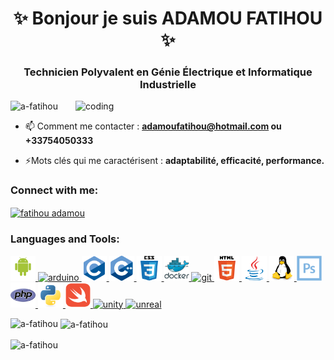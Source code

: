 
<h1 align="center">✨ Bonjour je suis ADAMOU FATIHOU ✨</h1>
<h3 align="center">Technicien Polyvalent en Génie Électrique et Informatique Industrielle</h3>

<img align="right" alt="coding" width="400" src="https://media4.giphy.com/media/qgQUggAC3Pfv687qPC/giphy.gif?cid=6c09b952c302yarnf93gcgv6dsw88z74x3cmn84gl1mdkgid&ep=v1_internal_gif_by_id&rid=giphy.gif&ct=g">

<p align="left"> <img src="https://komarev.com/ghpvc/?username=a-fatihou&label=Profile%20views&color=0e75b6&style=flat" alt="a-fatihou" /> </p>


- 📫 Comment me contacter : **adamoufatihou@hotmail.com ou +33754050333**

- ⚡Mots clés qui me caractérisent : **adaptabilité, efficacité, performance.**
  

<h3 align="left">Connect with me:</h3>
<p align="left">
<a href="https://www.linkedin.com/in/fatihou-adamou/" target="blank"
><img align="center" src="http://raw.githubusercontent.com/rahuldkjain/github-profile-readme-generator/master/src/images/icons/Social/linked-in-alt.svg" alt="fatihou adamou" height="30" width="40" /></a>
</p>

<h3 align="left">Languages and Tools:</h3>
<p align="left"> <a href="https://developer.android.com" target="_blank" rel="noreferrer"> <img src="https://raw.githubusercontent.com/devicons/devicon/master/icons/android/android-original-wordmark.svg" alt="android" width="40" height="40"/> </a> <a href="https://www.arduino.cc/" target="_blank" rel="noreferrer"> <img src="https://cdn.worldvectorlogo.com/logos/arduino-1.svg" alt="arduino" width="40" height="40"/> </a> <a href="https://www.cprogramming.com/" target="_blank" rel="noreferrer"> <img src="https://raw.githubusercontent.com/devicons/devicon/master/icons/c/c-original.svg" alt="c" width="40" height="40"/> </a> <a href="https://www.w3schools.com/cpp/" target="_blank" rel="noreferrer"> <img src="https://raw.githubusercontent.com/devicons/devicon/master/icons/cplusplus/cplusplus-original.svg" alt="cplusplus" width="40" height="40"/> </a> <a href="https://www.w3schools.com/css/" target="_blank" rel="noreferrer"> <img src="https://raw.githubusercontent.com/devicons/devicon/master/icons/css3/css3-original-wordmark.svg" alt="css3" width="40" height="40"/> </a> <a href="https://www.docker.com/" target="_blank" rel="noreferrer"> <img src="https://raw.githubusercontent.com/devicons/devicon/master/icons/docker/docker-original-wordmark.svg" alt="docker" width="40" height="40"/> </a> <a href="https://git-scm.com/" target="_blank" rel="noreferrer"> <img src="https://www.vectorlogo.zone/logos/git-scm/git-scm-icon.svg" alt="git" width="40" height="40"/> </a> <a href="https://www.w3.org/html/" target="_blank" rel="noreferrer"> <img src="https://raw.githubusercontent.com/devicons/devicon/master/icons/html5/html5-original-wordmark.svg" alt="html5" width="40" height="40"/> </a> <a href="https://www.java.com" target="_blank" rel="noreferrer"> <img src="https://raw.githubusercontent.com/devicons/devicon/master/icons/java/java-original.svg" alt="java" width="40" height="40"/> </a> <a href="https://www.linux.org/" target="_blank" rel="noreferrer"> <img src="https://raw.githubusercontent.com/devicons/devicon/master/icons/linux/linux-original.svg" alt="linux" width="40" height="40"/> </a> <a href="https://www.photoshop.com/en" target="_blank" rel="noreferrer"> <img src="https://raw.githubusercontent.com/devicons/devicon/master/icons/photoshop/photoshop-line.svg" alt="photoshop" width="40" height="40"/> </a> <a href="https://www.php.net" target="_blank" rel="noreferrer"> <img src="https://raw.githubusercontent.com/devicons/devicon/master/icons/php/php-original.svg" alt="php" width="40" height="40"/> </a> <a href="https://www.python.org" target="_blank" rel="noreferrer"> <img src="https://raw.githubusercontent.com/devicons/devicon/master/icons/python/python-original.svg" alt="python" width="40" height="40"/> </a> <a href="https://developer.apple.com/swift/" target="_blank" rel="noreferrer"> <img src="https://raw.githubusercontent.com/devicons/devicon/master/icons/swift/swift-original.svg" alt="swift" width="40" height="40"/> </a> <a href="https://unity.com/" target="_blank" rel="noreferrer"> <img src="https://www.vectorlogo.zone/logos/unity3d/unity3d-icon.svg" alt="unity" width="40" height="40"/> </a> <a href="https://unrealengine.com/" target="_blank" rel="noreferrer"> <img src="https://raw.githubusercontent.com/kenangundogan/fontisto/036b7eca71aab1bef8e6a0518f7329f13ed62f6b/icons/svg/brand/unreal-engine.svg" alt="unreal" width="40" height="40"/> </a> </p>

<p><img align="left" src="https://github-readme-stats.vercel.app/api/top-langs?username=a-fatihou&show_icons=true&locale=en&layout=compact" alt="a-fatihou" /></p>

<p>&nbsp;<img align="center" src="https://github-readme-stats.vercel.app/api?username=a-fatihou&show_icons=true&locale=en" alt="a-fatihou" /></p>

<p><img align="center" src="https://github-readme-streak-stats.herokuapp.com/?user=a-fatihou&" alt="a-fatihou" /></p>
